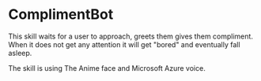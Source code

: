 # ComplimentBot

This skill waits for a user to approach, greets them gives them compliment. When it does not get any attention it will get "bored" and eventually fall asleep.

The skill is using The Anime face and Microsoft Azure voice. 
